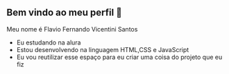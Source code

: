 ## Bem vindo ao meu perfil 🦁

Meu nome é Flavio Fernando Vicentini Santos  

- Eu estudando na alura
- Estou desenvolvendo na linguagem HTML,CSS e JavaScript
- Eu vou reutilizar esse espaço para eu criar uma coisa do projeto que eu fiz

